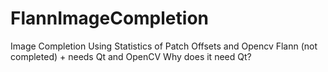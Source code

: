 FlannImageCompletion
====================

Image Completion Using Statistics of Patch Offsets and Opencv Flann (not completed) + needs Qt and OpenCV
Why does it need Qt?
